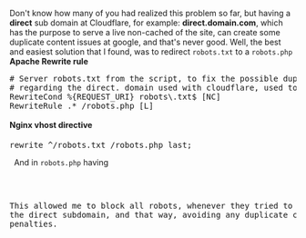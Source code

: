 Don't know how many of you had realized this problem so far, but having a **direct** sub domain at Cloudflare, for example: **direct.domain.com**, which has the purpose to serve a live non-cached of the site, can create some duplicate content issues at google, and that's never good. Well, the best and easiest solution that I found, was to redirect `robots.txt` to a `robots.php` **Apache Rewrite rule**

<pre class="EnlighterJSRAW" data-enlighter-language="null"># Server robots.txt from the script, to fix the possible duplicate content on google,
# regarding the direct. domain used with cloudflare, used to get a non-cached view.
RewriteCond %{REQUEST_URI} robots\.txt$ [NC]
RewriteRule .* /robots.php [L]</pre>

**<span style="line-height: 1.75em;">Nginx vhost directive</span>**

<pre class="EnlighterJSRAW" data-enlighter-language="null">rewrite ^/robots.txt /robots.php last;</pre>

  And in `robots.php` having

<pre class="EnlighterJSRAW" data-enlighter-language="php"><?php

header('Content-type: text/plain');

if ($_SERVER['HTTP_HOST'] == 'direct.domain.com') {
    echo "User-agent: *\n";
    echo "Disallow: /\n";
} else {
    include('robots.txt');
}</pre>

This allowed me to block all robots, whenever they tried to access the direct subdomain, and that way, avoiding any duplicate content penalties.
